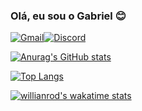 ### Olá, eu sou o Gabriel 😊

[![Gmail](https://img.shields.io/badge/Gmail-D14836?style=for-the-badge&logo=gmail&logoColor=white)](https://criarmeulink.com.br/u/1677002423)[![Discord](https://img.shields.io/badge/Discord-7289DA?style=for-the-badge&logo=discord&logoColor=white)](GabrielSantana#2120)


[![Anurag's GitHub stats](https://github-readme-stats.vercel.app/api?username=gabriel-victor933&show_icons=true&theme=radical)](https://github.com/anuraghazra/github-readme-stats)

[![Top Langs](https://github-readme-stats.vercel.app/api/top-langs/?username=gabriel-victor933&layout=compact)](https://github.com/anuraghazra/github-readme-stats)


[![willianrod's wakatime stats](https://github-readme-stats.vercel.app/api/wakatime?username=gabrielvictor933)](https://github.com/anuraghazra/github-readme-stats)
<!--
**gabriel-victor933/gabriel-victor933** is a ✨ _special_ ✨ repository because its `README.md` (this file) appears on your GitHub profile.

Here are some ideas to get you started:

- 🔭 I’m currently working on ...
- 🌱 I’m currently learning ...
- 👯 I’m looking to collaborate on ...
- 🤔 I’m looking for help with ...
- 💬 Ask me about ...
- 📫 How to reach me: ...
- 😄 Pronouns: ...
- ⚡ Fun fact: ...
-->
